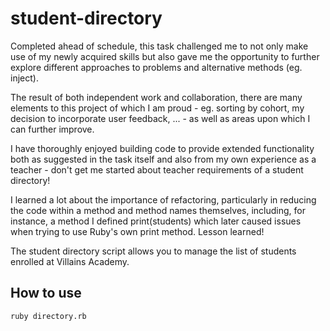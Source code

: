 # student-directory

Completed ahead of schedule, this task challenged me to not only make use of my newly acquired skills but also gave me the opportunity to further explore different approaches to problems and alternative methods (eg. inject).

The result of both independent work and collaboration, there are many elements to this project of which I am proud - eg. sorting by cohort, my decision to incorporate user feedback, ... - as well as areas upon which I can further improve.

I have thoroughly enjoyed building code to provide extended functionality both as suggested in the task itself and also from my own experience as a teacher - don't get me started about teacher requirements of a student directory!

I learned a lot about the importance of refactoring, particularly in reducing the code within a method and method names themselves, including, for instance, a method I defined print(students) which later caused issues when trying to use Ruby's own print method. Lesson learned!

The student directory script allows you to manage the list of students enrolled at Villains Academy.

## How to use ##

```shell
ruby directory.rb
```
